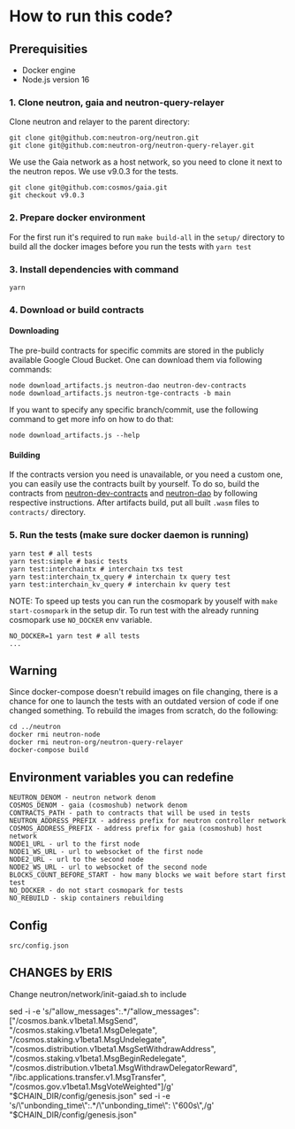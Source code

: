 # How to run this code?

## Prerequisities

- Docker engine
- Node.js version 16

### 1. Clone neutron, gaia and neutron-query-relayer

Clone neutron and relayer to the parent directory:

```shell
git clone git@github.com:neutron-org/neutron.git
git clone git@github.com:neutron-org/neutron-query-relayer.git
```

We use the Gaia network as a host network, so you need to clone it next to the neutron repos. We use v9.0.3 for the tests.

```shell
git clone git@github.com:cosmos/gaia.git
git checkout v9.0.3
```

### 2. Prepare docker environment

For the first run it's required to run `make build-all` in the `setup/` directory to build all the docker images before you run the tests with `yarn test`

### 3. Install dependencies with command

```shell
yarn
```

### 4. Download or build contracts

#### Downloading

The pre-build contracts for specific commits are stored in the publicly available Google Cloud Bucket.
One can download them via following commands:

```shell
node download_artifacts.js neutron-dao neutron-dev-contracts
node download_artifacts.js neutron-tge-contracts -b main
```

If you want to specify any specific branch/commit, use the following command to get more info on how to do that:

```shell
node download_artifacts.js --help
```

#### Building

If the contracts version you need is unavailable, or you need a custom one, you can easily use the contracts built by yourself.
To do so, build the contracts from [neutron-dev-contracts](https://github.com/neutron-org/neutron-dev-contracts) and [neutron-dao](https://github.com/neutron-org/neutron-dao) by following respective instructions.
After artifacts build, put all built `.wasm` files to `contracts/` directory.

### 5. Run the tests (make sure docker daemon is running)

```shell
yarn test # all tests
yarn test:simple # basic tests
yarn test:interchaintx # interchain txs test
yarn test:interchain_tx_query # interchain tx query test
yarn test:interchain_kv_query # interchain kv query test
```

NOTE: To speed up tests you can run the cosmopark by youself with `make start-cosmopark` in the setup dir. To run test with the already running cosmopark use `NO_DOCKER` env variable.

```shell
NO_DOCKER=1 yarn test # all tests
...
```

## Warning

Since docker-compose doesn't rebuild images on file changing, there is a chance for one to launch the tests with an
outdated version of code if one changed something. To rebuild the images from scratch, do the following:

```
cd ../neutron
docker rmi neutron-node
docker rmi neutron-org/neutron-query-relayer
docker-compose build
```

## Environment variables you can redefine

```env
NEUTRON_DENOM - neutron network denom
COSMOS_DENOM - gaia (cosmoshub) network denom
CONTRACTS_PATH - path to contracts that will be used in tests
NEUTRON_ADDRESS_PREFIX - address prefix for neutron controller network
COSMOS_ADDRESS_PREFIX - address prefix for gaia (cosmoshub) host network
NODE1_URL - url to the first node
NODE1_WS_URL - url to websocket of the first node
NODE2_URL - url to the second node
NODE2_WS_URL - url to websocket of the second node
BLOCKS_COUNT_BEFORE_START - how many blocks we wait before start first test
NO_DOCKER - do not start cosmopark for tests
NO_REBUILD - skip containers rebuilding
```

## Config

```
src/config.json
```


## CHANGES by ERIS

Change neutron/network/init-gaiad.sh to include

sed -i -e 's/\"allow_messages\":.*/\"allow_messages\": [\"\/cosmos.bank.v1beta1.MsgSend\", \"\/cosmos.staking.v1beta1.MsgDelegate\", \"\/cosmos.staking.v1beta1.MsgUndelegate\", \"\/cosmos.distribution.v1beta1.MsgSetWithdrawAddress\", \"\/cosmos.staking.v1beta1.MsgBeginRedelegate\", \"\/cosmos.distribution.v1beta1.MsgWithdrawDelegatorReward\", \"\/ibc.applications.transfer.v1.MsgTransfer\", \"\/cosmos.gov.v1beta1.MsgVoteWeighted\"]/g' "$CHAIN_DIR/config/genesis.json"
sed -i -e 's/\"unbonding_time\":.*/\"unbonding_time\": \"600s\",/g' "$CHAIN_DIR/config/genesis.json"